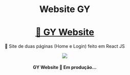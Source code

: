 <h1 align="center">Website GY</h1>

<h1 align="center">
    <a href="https://gy-website.netlify.app/">🔗 GY Website</a>
</h1>
<p align="center">🚀 Site de duas páginas (Home e Login) feito em React JS</p>

<div align="center">
<img src="https://api.netlify.com/api/v1/badges/17689004-df17-40f7-8316-d1d8ebd5a04d/deploy-status">
  </div>

<h4 align="center"> 
	 GY Website 🚀 Em produção... 
</h4>
